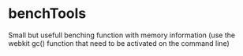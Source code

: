 benchTools
==========

Small but usefull benching function with memory information (use the webkit gc() function that need to be activated on the command line)

